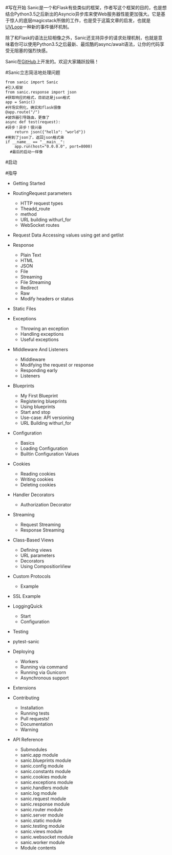 #写在开始
Sanic是一个和Flask有些类似的框架，作者写这个框架的目的，也是想结合Python3.5之后新出的Asyncio异步库来使Web服务器性能更加强大。它是基于惊人的底层magicstack所做的工作，也是受于这篇文章的启发，也就是[UVLoop](https://magic.io/blog/uvloop-blazing-fast-python-networking/)一种新的事件循环机制。

除了和Flask的语法比较相像之外，Sanic还支持异步的请求处理机制，也就是意味着你可以使用Python3.5之后最新、最炫酷的async/await语法，让你的代码享受无阻塞的强烈快感。

Sanic在[GitHub](https://github.com/channelcat/sanic/)上开发的。欢迎大家踊跃投稿！

#Sanic立志简洁地处理问题
```
from sanic import Sanic
#引入框架
from sanic.response import json
#获取响应的格式，目前这是json格式
app = Sanic()
#开场实例化，确实和flask很像
@app.route("/")
#装饰器引导路由，更像了
async def test(request):
#异步！异步！很兴奋
    return json({"hello": "world"})
#用到了json了，返回json格式串
if __name__ == "__main__":
    app.run(host="0.0.0.0", port=8000)
  #最后的启动一样像
```

#启动


#指导
* Getting Started
* RoutingRequest parameters
  * HTTP request types
  * Theadd_route
  * method
  * URL building withurl_for
  * WebSocket routes

* Request Data
Accessing values using get and getlist

* Response
  * Plain Text
  * HTML
  * JSON
  * File
  * Streaming
  * File Streaming
  * Redirect
  * Raw
  * Modify headers or status

* Static Files
* Exceptions
  * Throwing an exception
  * Handling exceptions
  * Useful exceptions

* Middleware And Listeners
  * Middleware
  * Modifying the request or response
  * Responding early
  * Listeners

* Blueprints
  * My First Blueprint
  * Registering blueprints
  * Using blueprints
  * Start and stop
  * Use-case: API versioning
  * URL Building withurl_for

* Configuration
  * Basics
  * Loading Configuration
  * Builtin Configuration Values

* Cookies
  * Reading cookies
  * Writing cookies
  * Deleting cookies

* Handler Decorators
  * Authorization Decorator

* Streaming
  * Request Streaming
  * Response Streaming

* Class-Based Views
  * Defining views
  * URL parameters
  * Decorators
  * Using CompositionView

* Custom Protocols
  * Example

* SSL Example
* LoggingQuick 
  * Start
  * Configuration

* Testing
* pytest-sanic
* Deploying
  * Workers
  * Running via command
  * Running via Gunicorn
  * Asynchronous support

* Extensions
* Contributing
  * Installation
  * Running tests
  * Pull requests!
  * Documentation
  * Warning

* API Reference
  * Submodules
  * sanic.app module
  * sanic.blueprints module
  * sanic.config module
  * sanic.constants module
  * sanic.cookies module
  * sanic.exceptions module
  * sanic.handlers module
  * sanic.log module
  * sanic.request module
  * sanic.response module
  * sanic.router module
  * sanic.server module
  * sanic.static module
  * sanic.testing module
  * sanic.views module
  * sanic.websocket module
  * sanic.worker module
  * Module contents
